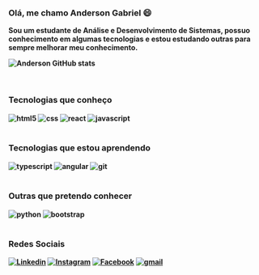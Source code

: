 ### <b> Olá, me chamo Anderson Gabriel 😄 <p>
Sou um estudante de Análise e Desenvolvimento de Sistemas, possuo conhecimento em algumas tecnologias e estou estudando outras para sempre melhorar meu conhecimento. <b><p>

![Anderson GitHub stats](https://github-readme-stats.vercel.app/api?username=AndersonGSFarias&show_icons=true&theme=dark)

<br>

<!-- [![Top Langs](https://github-readme-stats.vercel.app/api/top-langs/?username=AndersonGSFarias&layout=compact&langs_count=7&theme=dark)](https://github.com/AndersonGSFarias/github-readme-stats) -->

### <b> Tecnologias que conheço <br>

<div>
    <img align="center" alt="html5" src="https://img.shields.io/badge/HTML5-E34F26?style=for-the-badge&logo=html5&logoColor=white">
    <img align="center" alt="css" src="https://img.shields.io/badge/CSS3-1572B6?style=for-the-badge&logo=css3&logoColor=white">
    <img align="center" alt="react" src="https://img.shields.io/badge/React-20232A?style=for-the-badge&logo=react&logoColor=61DAFB" />
    <img align="center" alt="javascript" src="https://img.shields.io/badge/JavaScript-323330?style=for-the-badge&logo=javascript&logoColor=F7DF1E">
    
</div>
 <br>

  ### <b> Tecnologias que estou aprendendo <br>
  <div>
      <img align="center" alt="typescript" src="https://img.shields.io/badge/TypeScript-007ACC?style=for-the-badge&logo=typescript&logoColor=white" />
      <img align="center" alt="angular" src="https://img.shields.io/badge/Angular-DD0031?style=for-the-badge&logo=angular&logoColor=white" />
      <img align="center" alt="git" src="https://img.shields.io/badge/GIT-E44C30?style=for-the-badge&logo=git&logoColor=white" />
  </div>
  <br>

 ### <b> Outras que pretendo conhecer
<div>
    <img align="center" alt="python" src="https://img.shields.io/badge/Python-14354C?style=for-the-badge&logo=python&logoColor=white">
    <img align="center" alt="bootstrap" src="https://img.shields.io/badge/Bootstrap-563D7C?style=for-the-badge&logo=bootstrap&logoColor=white" />
</div>

 <br>

### <b> Redes Sociais
[![Linkedin](https://img.shields.io/badge/LinkedIn-0077B5?style=for-the-badge&logo=linkedin&logoColor=white)](https://www.linkedin.com/in/anderson-gabriel-b86b84219/) 
[![Instagram](https://img.shields.io/badge/Instagram-E4405F?style=for-the-badge&logo=instagram&logoColor=white)](https://www.instagram.com/andysz.g/)
[![Facebook](https://img.shields.io/badge/Facebook-1877F2?style=for-the-badge&logo=facebook&logoColor=white)](https://www.facebook.com/Andy.gfarias)
<a href="mailto:anderson.gsfarias05@gmail.com"><img alt="gmail" src="https://img.shields.io/badge/Gmail-D14836?style=for-the-badge&logo=gmail&logoColor=white"></a>

<br>

